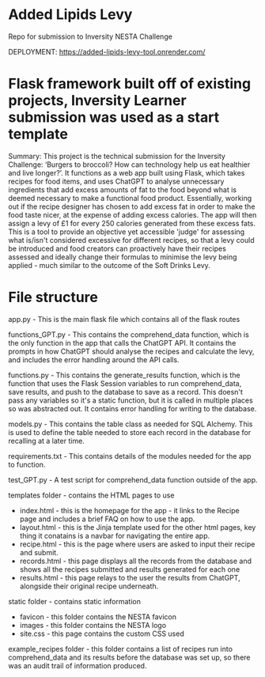 # Added Lipids Levy
  Repo for submission to Inversity NESTA Challenge

DEPLOYMENT: https://added-lipids-levy-tool.onrender.com/

# Flask framework built off of existing projects, Inversity Learner submission was used as a start template

Summary: 
This project is the technical submission for the Inversity Challenge: ‘Burgers to broccoli? How can technology help us eat healthier and live longer?’. It functions as a web app built using Flask, which takes recipes for food items, and uses ChatGPT to analyse unnecessary ingredients that add excess amounts of fat to the food beyond what is deemed necessary to make a functional food product. Essentially, working out if the recipe designer has chosen to add excess fat in order to make the food taste nicer, at the expense of adding excess calories. The app will then assign a levy of £1 for every 250 calories generated from these excess fats. This is a tool to provide an objective yet accessible 'judge' for assessing what is/isn't considered excessive for different recipes, so that a levy could be introduced and food creators can proactively have their recipes assessed and ideally change their formulas to minimise the levy being applied - much similar to the outcome of the Soft Drinks Levy.


# File structure

app.py - This is the main flask file which contains all of the flask routes

functions_GPT.py - This contains the comprehend_data function, which is the only function in the app that calls the ChatGPT API. It contains the prompts in how ChatGPT should analyse the recipes and calculate the levy, and includes the error handling around the API calls.

functions.py - This contains the generate_results function, which is the function that uses the Flask Session variables to run comprehend_data, save results, and push to the database to save as a record. This doesn't pass any variables so it's a static function, but it is called in multiple places so was abstracted out. It contains error handling for writing to the database.

models.py - This contains the table class as needed for SQL Alchemy. This is used to define the table needed to store each record in the database for recalling at a later time.

requirements.txt - This contains details of the modules needed for the app to function.

test_GPT.py - A test script for comprehend_data function outside of the app.

templates folder - contains the HTML pages to use

- index.html - this is the homepage for the app - it links to the Recipe page and includes a brief FAQ on how to use the app.
- layout.html - this is the Jinja template used for the other html pages, key thing it conatains is a navbar for navigating the entire app.
- recipe.html - this is the page where users are asked to input their recipe and submit.
- records.html - this page displays all the records from the database and shows all the recipes submitted and results generated for each one
- results.html - this page relays to the user the results from ChatGPT, alongside their original recipe underneath.

static folder - contains static information
- favicon - this folder contains the NESTA favicon
- images - this folder contains the NESTA logo
- site.css - this page contains the custom CSS used

example_recipes folder - this folder contains a list of recipes run into comprehend_data and its results before the database was set up, so there was an audit trail of information produced.